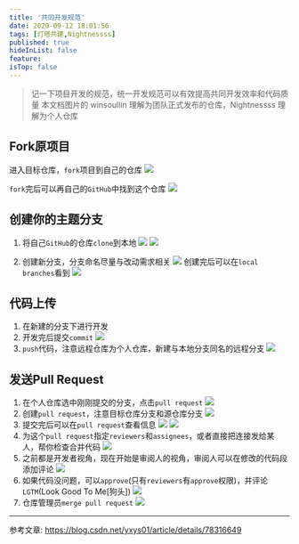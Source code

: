 ```yaml
---
title: '共同开发规范'
date: 2020-09-12 18:01:56
tags: [灯塔共建,Nightnessss]
published: true
hideInList: false
feature: 
isTop: false
---
```


> 记一下项目开发的规范，统一开发规范可以有效提高共同开发效率和代码质量
> 本文档图片的 winsoullin 理解为团队正式发布的仓库，Nightnessss 理解为个人仓库

## Fork原项目
进入目标仓库，`fork`项目到自己的仓库
![](https://fehead-studio.github.io/post-images/github_ecology/fork_0.png)

`fork`完后可以再自己的`GitHub`中找到这个仓库
![](https://fehead-studio.github.io/post-images/github_ecology/fork_1.png)
## 创建你的主题分支
1. 将自己`GitHub`的仓库`clone`到本地
![](https://fehead-studio.github.io/post-images/github_ecology/idea_clone_0.png)
![](https://fehead-studio.github.io/post-images/github_ecology/idea_clone_1.png)

2. 创建新分支，分支命名尽量与改动需求相关
![](https://fehead-studio.github.io/post-images/github_ecology/branch_0.png)
创建完后可以在`local branches`看到
![](https://fehead-studio.github.io/post-images/github_ecology/branch_1.png)
## 代码上传
1. 在新建的分支下进行开发
2. 开发完后提交`commit`
![](https://fehead-studio.github.io/post-images/github_ecology/commit.png)
3. `push`代码，注意远程仓库为个人仓库，新建与本地分支同名的远程分支
![](https://fehead-studio.github.io/post-images/github_ecology/push.png)

## 发送Pull Request

1. 在个人仓库选中刚刚提交的分支，点击`pull request`
![](https://fehead-studio.github.io/post-images/github_ecology/pull_request_0.png)
2. 创建`pull request`，注意目标仓库分支和源仓库分支
![](https://fehead-studio.github.io/post-images/github_ecology/pull_request_1.png)
3. 提交完后可以在`pull request`查看信息
![](https://fehead-studio.github.io/post-images/github_ecology/pull_request_3.png)
![](https://fehead-studio.github.io/post-images/github_ecology/pull_request_2.png)
4. 为这个`pull request`指定`reviewers`和`assignees`，或者直接把连接发给某人，帮你检查合并代码
![](https://fehead-studio.github.io/post-images/github_ecology/pull_request_4.png)
5. 之前都是开发者视角，现在开始是审阅人的视角，审阅人可以在修改的代码段添加评论
![](https://fehead-studio.github.io/post-images/github_ecology/code_review_0.png)
6. 如果代码没问题，可以`approve`(只有`reviewers`有`approve`权限)，并评论`LGTM`(Look Good To Me[狗头])
![](https://fehead-studio.github.io/post-images/github_ecology/code_review_1.png)
1. 仓库管理员`merge pull request`
![](https://fehead-studio.github.io/post-images/github_ecology/pull_request_5.png)

---

参考文章: https://blog.csdn.net/yxys01/article/details/78316649